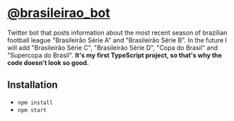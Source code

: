 # [@brasileirao_bot](https://twitter.com/brasileirao_bot)
Twitter bot that posts information about the most recent season of brazilian football league "Brasileirão Série A" and "Brasileirão Série B". In the future I will add "Brasileirão Série C", "Brasileirão Série D", "Copa do Brasil" and "Supercopa do Brasil". **It's my first TypeScript project, so that's why the code doesn't look so good.**
## Installation
- `npm install`
- `npm start`